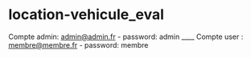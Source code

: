 # location-vehicule_eval

Compte admin: admin@admin.fr - password: admin ____
Compte user : membre@membre.fr - password: membre

